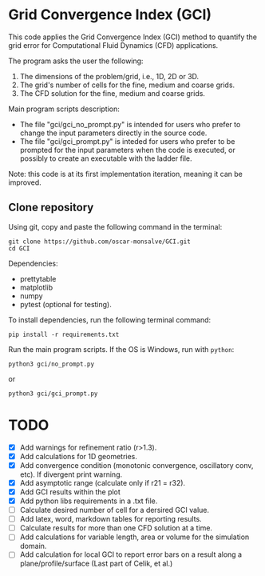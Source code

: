 # Grid Convergence Index (GCI)

This code applies the Grid Convergence Index (GCI) method to quantify the grid error for Computational Fluid Dynamics (CFD) applications.

The program asks the user the following:

1. The dimensions of the problem/grid, i.e., 1D, 2D or 3D.
2. The grid's number of cells for the fine, medium and coarse grids.
3. The CFD solution for the fine, medium and coarse grids.

Main program scripts description:

- The file "gci/gci_no_prompt.py" is intended for users who prefer to change the input parameters directly in the source code.
- The file "gci/gci_prompt.py" is inteded for users who prefer to be prompted for the input parameters when the code is executed,
  or possibly to create an executable with the ladder file.

Note: this code is at its first implementation iteration, meaning it can be improved.

## Clone repository

Using git, copy and paste the following command in the terminal:

```shell
git clone https://github.com/oscar-monsalve/GCI.git
cd GCI
```

Dependencies:

- prettytable
- matplotlib
- numpy
- pytest (optional for testing).

To install dependencies, run the following terminal command:

```shell
pip install -r requirements.txt
```

Run the main program scripts. If the OS is Windows, run with `python`:

```shell
python3 gci/no_prompt.py
```

or

```shell
python3 gci/gci_prompt.py
```


# TODO

- [x] Add warnings for refinement ratio (r>1.3).
- [x] Add calculations for 1D geometries.
- [x] Add convergence condition (monotonic convergence, oscillatory conv, etc). If divergent print warning.
- [x] Add asymptotic range (calculate only if r21 = r32).
- [x] Add GCI results within the plot
- [x] Add python libs requirements in a .txt file.
- [ ] Calculate desired number of cell for a dersired GCI value.
- [ ] Add latex, word, markdown tables for reporting results.
- [ ] Calculate results for more than one CFD solution at a time.
- [ ] Add calculations for variable length, area or volume for the simulation domain.
- [ ] Add calculation for local GCI to report error bars on a result along a plane/profile/surface (Last part of Celik, et al.)
